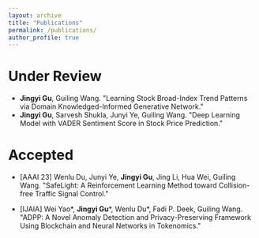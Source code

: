 ```yaml
---
layout: archive
title: "Publications"
permalink: /publications/
author_profile: true
---
```


Under Review
======
* **Jingyi Gu**, Guiling Wang. "Learning Stock Broad-Index Trend Patterns via Domain Knowledged-Informed Generative Network."
* **Jingyi Gu**, Sarvesh Shukla, Junyi Ye, Guiling Wang. "Deep Learning Model with VADER Sentiment Score in Stock Price Prediction." 

Accepted
======
* [AAAI 23] Wenlu Du, Junyi Ye, **Jingyi Gu**, Jing Li, Hua Wei, Guiling Wang. "SafeLight: A Reinforcement Learning Method toward Collision-free Traffic Signal Control."

* [IJAIA] Wei Yao*, **Jingyi Gu***, Wenlu Du*, Fadi P. Deek, Guiling Wang. "ADPP: A Novel Anomaly Detection and Privacy-Preserving Framework Using Blockchain and Neural Networks in Tokenomics." 
